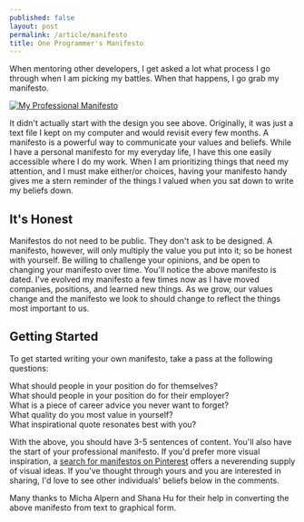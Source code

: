 ```yaml
---
published: false
layout: post
permalink: /article/manifesto
title: One Programmer's Manifesto
---
```


When mentoring other developers, I get asked a lot what process I go through when I am picking my battles. When that happens, I go grab my manifesto.

[![My Professional Manifesto](https://lh3.googleusercontent.com/-9wQSz5S3f3A/U5T3ktSPwEI/AAAAAAAAPX4/JkMXmgwhmgY/s200/2014-06-manifesto.png)](/resources/manifesto/2014-06-manifesto.pdf)

It didn't actually start with the design you see above. Originally, it was just a text file I kept on my computer and would revisit every few months. A manifesto is a powerful way to communicate your values and beliefs. While I have a personal manifesto for my everyday life, I have this one easily accessible where I do my work. When I am prioritizing things that need my attention, and I must make either/or choices, having your manifesto handy gives me a stern reminder of the things I valued when you sat down to write my beliefs down.

## It's Honest
Manifestos do not need to be public. They don't ask to be designed. A manifesto, however, will only multiply the value you put into it; so be honest with yourself. Be willing to challenge your opinions, and be open to changing your manifesto over time. You'll notice the above manifesto is dated. I've evolved my manifesto a few times now as I have moved companies, positions, and learned new things. As we grow, our values change and the manifesto we look to should change to reflect the things most important to us.

## Getting Started
To get started writing your own manifesto, take a pass at the following questions:

What should people in your position do for themselves?  
What should people in your position do for their employer?  
What is a piece of career advice you never want to forget?  
What quality do you most value in yourself?  
What inspirational quote resonates best with you?

With the above, you should have 3-5 sentences of content. You'll also have the start of your professional manifesto. If you'd prefer more visual inspiration, a [search for manifestos on Pinterest](http://www.pinterest.com/search/pins/?q=manifesto) offers a neverending supply of visual ideas. If you've thought through yours and you are interested in sharing, I'd love to see other individuals' beliefs below in the comments.

Many thanks to Micha Alpern and Shana Hu for their help in converting the above manifesto from text to graphical form.
